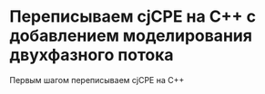 # Переписываем cjCPE на С++ с добавлением моделирования двухфазного потока

Первым шагом переписываем cjCPE на C++

